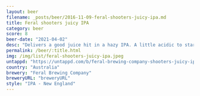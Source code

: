 ```yaml
---
layout: beer
filename: _posts/beer/2016-11-09-feral-shooters-juicy-ipa.md
title: Feral shooters juicy IPA
category: beer
score: 8
beer-date: "2021-04-02"
desc: "Delivers a good juice hit in a hazy IPA. A little acidic to start but bellows quickly"
permalink: /beer/:title.html
img: /img/list/feral-shooters-juicy-ipa.jpeg
untappd: "https://untappd.com/b/feral-brewing-company-shooters-juicy-ipa/2593749"
country: "Australia"
brewery: "Feral Brewing Company"
breweryURL: "breweryURL"
style: "IPA - New England"
---
```


